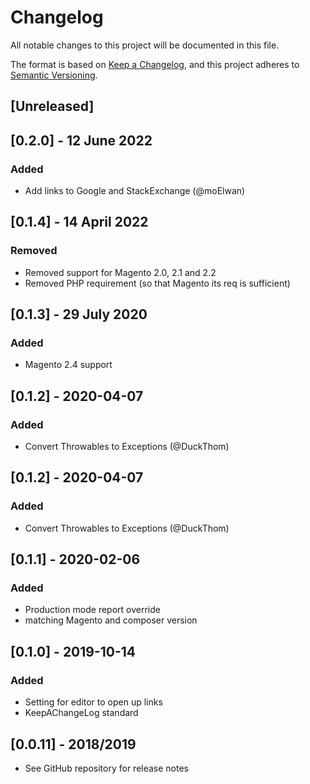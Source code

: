 # Changelog
All notable changes to this project will be documented in this file.

The format is based on [Keep a Changelog](https://keepachangelog.com/en/1.0.0/),
and this project adheres to [Semantic Versioning](https://semver.org/spec/v2.0.0.html).

## [Unreleased]

## [0.2.0] - 12 June 2022
### Added
- Add links to Google and StackExchange (@moElwan)

## [0.1.4] - 14 April 2022
### Removed
- Removed support for Magento 2.0, 2.1 and 2.2
- Removed PHP requirement (so that Magento its req is sufficient)

## [0.1.3] - 29 July 2020
### Added
- Magento 2.4 support

## [0.1.2] - 2020-04-07
### Added
- Convert Throwables to Exceptions (@DuckThom)
## [0.1.2] - 2020-04-07
### Added
- Convert Throwables to Exceptions (@DuckThom)

## [0.1.1] - 2020-02-06
### Added
- Production mode report override
- matching Magento and composer version


## [0.1.0] - 2019-10-14
### Added
- Setting for editor to open up links
- KeepAChangeLog standard

## [0.0.11] - 2018/2019
- See GitHub repository for release notes
